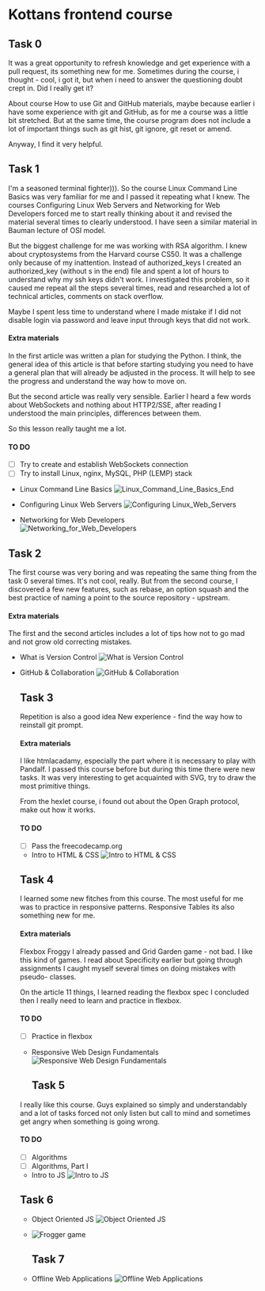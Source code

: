 # Kottans frontend course

 ## **Task 0**

It was a great opportunity to refresh knowledge and get experience with a pull request, its something new for me. 
Sometimes during the course, i thought - cool, i got it, but when i need to answer the questioning doubt crept in. Did I really get it?

About course How to use Git and GitHub materials, maybe because earlier i have some experience with git and GitHub, as for me a course was a little bit stretched.
But at the same time, the course program does not include a lot of important things such as git hist, git ignore, git reset or amend.


Anyway, I find it very helpful.


 ## **Task 1**
 
 
I'm a seasoned terminal fighter))). So the course Linux Command Line Basics was very familiar for me and I passed it repeating what I knew.
The courses Configuring Linux Web Servers and Networking for Web Developers forced me to start really thinking about it and revised the material several times to clearly understood.
I have seen a similar material in Bauman lecture of OSI model.

But the biggest challenge for me was working with RSA algorithm. I knew about cryptosystems from the Harvard course CS50. It was a challenge only because of my inattention. Instead of authorized_keys I created an authorized_key (without s in the end) file and spent a lot of hours to understand why my ssh keys didn't work. I investigated this problem, so it caused me repeat all the steps several times,  read and researched a lot of technical articles, comments on stack overflow. 

Maybe I spent less time to understand where I made mistake if I did not disable login via password and leave input through keys that did not work.

#### **Extra materials**

In the first article was written a plan for studying the Python. I think, the general idea of this article is that before starting studying you need to have a general plan that will already be adjusted in the process. It will help to see the progress and understand the way how to move on.

But the second article was really very sensible. Earlier I heard a few words about WebSockets and nothing about HTTP2/SSE, after reading I understood the main principles, differences between them. 

So this lesson really taught me a lot.


#### **TO DO**

- [ ] Try to create and establish WebSockets connection
- [ ] Try to install Linux, nginx, MySQL, PHP (LEMP) stack
 
- Linux Command Line Basics
![Linux_Command_Line_Basics_End](task_1/Linux_Command_Line_Basics_End.png?raw=true "Optional Title")

- Configuring Linux Web Servers
![Configuring Linux_Web_Servers](task_1/Configuring_Linux_Web_Servers.png?raw=true "Optional Title")
  
- Networking for Web Developers  
![Networking_for_Web_Developers](task_1/Networking_for_Web_Developers.png?raw=true "Optional Title")
  
  
 ## **Task 2**
 
The first course was very boring and was repeating the same thing from the task 0 several times. It's not cool, really.
But from the second course, I discovered a few new features, such as rebase, an option squash and the best practice of naming a point to the source repository - upstream.

#### **Extra materials**

The first and the second articles includes a lot of tips how not to go mad and not grow old correcting mistakes.

   
- What is Version Control
![What is Version Control](task_2/Version_Control.png?raw=true "Optional Title")
 
- GitHub & Collaboration
![GitHub & Collaboration](task_2/GitHub_Collaboration.png?raw=true "Optional Title")
  
  
  ## **Task 3**
  
  Repetition is also a good idea
  New experience - find the way how to reinstall git prompt.
  
  #### **Extra materials**
  
  I like htmlacadamy, especially the part where it is necessary to play with Pandalf. I passed this course before but during     this time there were new tasks. It was very interesting to get acquainted with SVG, try to draw the most primitive things.
  
  From the hexlet course, i found out about the Open Graph protocol, make out how it works.
  
  #### **TO DO**
  - [ ] Pass the freecodecamp.org
  
  * Intro to HTML & CSS
  ![Intro to HTML & CSS](task_3/Intro_to_HTML_CSS.png?raw=true "Optional Title")
  
  ## **Task 4**
  
  I learned some new fitches from this course.
  The most useful for me was to practice in responsive patterns.
  Responsive Tables its also something new for me.
  
    #### **Extra materials**
  
  Flexbox Froggy I already passed and Grid Garden game - not bad. I like this kind of games.
  I read about Specificity earlier but going through assignments I caught myself several times on doing mistakes with pseudo-   classes.
  
  On the article 11 things, I learned reading the flexbox spec I concluded then I really need to learn and practice in        flexbox.
  
    #### **TO DO**
   - [ ] Practice in flexbox
  
  - Responsive Web Design Fundamentals
  ![Responsive Web Design Fundamentals](task_4/Responsive_Web_Design_Fundamentals.png?raw=true "Optional Title")
  
  
    ## **Task 5**
    
   I really like this course. Guys explained so simply and understandably and a lot of tasks forced not only listen but call  to mind and sometimes get angry when something is going wrong.
   
    #### **TO DO**
    
   - [ ] Algorithms
   - [ ] Algorithms, Part I
    
  - Intro to JS
  ![Intro to JS](task_5/Intro_to_JS.png?raw=true "Optional Title")
  
   ## **Task 6**
   
   - Object Oriented JS
     ![Object Oriented JS](task_6/Object_Oriented_JS.png?raw=true "Optional Title")
     
   - ![Frogger game](https://github.com/Masmik/frontend-nanodegree-arcade-game)
   
      ## **Task 7**
      
  - Offline Web Applications
  ![Offline Web Applications](task_7/Offline_Web_Applications.png?raw=true "Optional Title")
  
 
 
